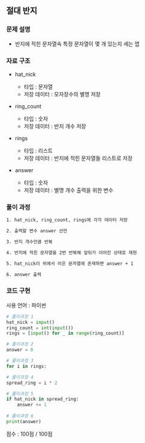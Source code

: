 
## 절대 반지

### 문제 설명

- 반지에 적힌 문자열속 특정 문자열이 몇 개 있는지 세는 앱<br>


### 자료 구조

- hat_nick<br>
    - 타입 : 문자열
    - 저장 데이터 : 모자장수의 별명 저장

- ring_count<br>
    - 타입 : 숫자
    - 저장 데이터 : 반지 개수 저장

- rings<br>
    - 타입 : 리스트
    - 저장 데이터 : 반지에 적힌 문자열들 리스트로 저장 

- answer<br>
    - 타입 : 숫자
    - 저장 데이터 : 별명 개수 출력을 위한 변수

### 풀이 과정

```txt
1. hat_nick, ring_count, rings에 각각 데이터 저장

2. 출력할 변수 answer 선언

3. 반지 개수만큼 반복

4. 반지에 적힌 문자열을 2번 반복해 앞뒤가 이어진 상태로 재현

5. hat_nick이 위에서 이은 문자열에 존재하면 answer + 1

6. answer 출력

```

### 코드 구현
사용 언어 : 파이썬<br>

 
```python
# 풀이과정 1
hat_nick = input()
ring_count = int(input())
rings = [input() for _ in range(ring_count)]

# 풀이과정 2
answer = 0

# 풀이과정 3
for i in rings:

# 풀이과정 4
spread_ring = i * 2

# 풀이과정 5
if hat_nick in spread_ring:
    answer += 1
    
# 풀이과정 6
print(answer)

```


점수 : 100점 / 100점